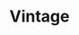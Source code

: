 ---
title: Vintage
draft: false
slogan: Name Change Policy Working Group
imgLeft: images/inclflag.jpg
imgRight: images/tgnbflag.png

weight: 1
widget:
  handler: vintage

  # Options: sm, md, lg and xl. Default is md.
  width: md

  sidebar:
    # Options: left and right. Leave blank to hide.
    position: 
    # Options: sm, md, lg and xl. Default is md.
    scale: 
    
  background:
    # Options: primary, secondary, tertiary or any valid color value. Default is primary.
    color: tertiary
    image:
    # Options: auto, cover and contain. Default is auto.
    size: auto
    # Options: center, top, right, bottom, left.
    position:
    # Options: fixed, local, scroll.
    attachment: 
---